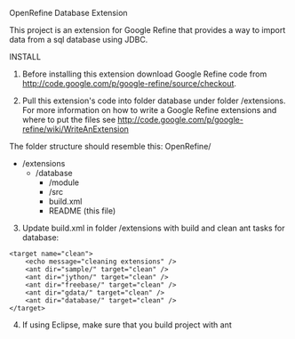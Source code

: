
OpenRefine Database Extension

This project is an extension for Google Refine that provides a way to import data from a sql database using JDBC.


INSTALL

1. Before installing this extension download Google Refine code from http://code.google.com/p/google-refine/source/checkout. 

2. Pull this extension's code into folder database under folder /extensions. 
For more information on how to write a Google Refine extensions and where to put the files see http://code.google.com/p/google-refine/wiki/WriteAnExtension

The folder structure should resemble this:
OpenRefine/
* /extensions
  * /database
    * /module
    * /src
    * build.xml
    * README (this file)

3. Update build.xml in folder /extensions with build and clean ant tasks for database:

<project name="google-refine-extensions" default="build" basedir=".">
    <target name="build">
        <echo message="Building extensions" />
        <ant dir="sample/" target="build" />
        <ant dir="jython/" target="build" />
        <ant dir="gdata/" target="build" />
        <ant dir="database/" target="build" />
    </target>
    
    <target name="clean">
        <echo message="cleaning extensions" />
        <ant dir="sample/" target="clean" />
        <ant dir="jython/" target="clean" />
        <ant dir="freebase/" target="clean" />
        <ant dir="gdata/" target="clean" />
        <ant dir="database/" target="clean" />
    </target>
</project>

4. If using Eclipse, make sure that you build project with ant

